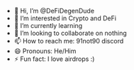 - 👋 Hi, I’m @DeFiDegenDude
- 👀 I’m interested in Crypto and DeFi
- 🌱 I’m currently learning
- 💞️ I’m looking to collaborate on nothing
- 📫 How to reach me: 91not90 discord
- 😄 Pronouns: He/Him
- ⚡ Fun fact: I love airdrops :)

<!---
DeFiDegenDude/DeFiDegenDude is a ✨ special ✨ repository because its `README.md` (this file) appears on your GitHub profile.
You can click the Preview link to take a look at your changes.
--->
